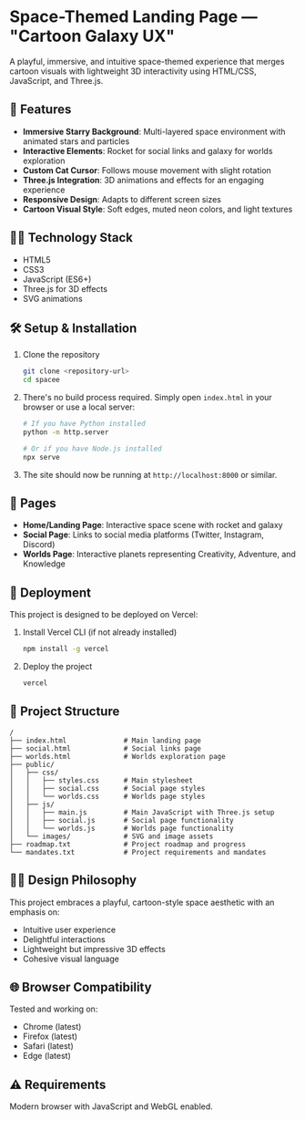 # Space-Themed Landing Page — "Cartoon Galaxy UX"

A playful, immersive, and intuitive space-themed experience that merges cartoon visuals with lightweight 3D interactivity using HTML/CSS, JavaScript, and Three.js.

## 🚀 Features

- **Immersive Starry Background**: Multi-layered space environment with animated stars and particles
- **Interactive Elements**: Rocket for social links and galaxy for worlds exploration
- **Custom Cat Cursor**: Follows mouse movement with slight rotation
- **Three.js Integration**: 3D animations and effects for an engaging experience
- **Responsive Design**: Adapts to different screen sizes
- **Cartoon Visual Style**: Soft edges, muted neon colors, and light textures

## 👨‍💻 Technology Stack

- HTML5
- CSS3
- JavaScript (ES6+)
- Three.js for 3D effects
- SVG animations

## 🛠️ Setup & Installation

1. Clone the repository
   ```bash
   git clone <repository-url>
   cd spacee
   ```

2. There's no build process required. Simply open `index.html` in your browser or use a local server:
   ```bash
   # If you have Python installed
   python -m http.server
   
   # Or if you have Node.js installed
   npx serve
   ```

3. The site should now be running at `http://localhost:8000` or similar.

## 📱 Pages

- **Home/Landing Page**: Interactive space scene with rocket and galaxy
- **Social Page**: Links to social media platforms (Twitter, Instagram, Discord)
- **Worlds Page**: Interactive planets representing Creativity, Adventure, and Knowledge

## 🚀 Deployment

This project is designed to be deployed on Vercel:

1. Install Vercel CLI (if not already installed)
   ```bash
   npm install -g vercel
   ```

2. Deploy the project
   ```bash
   vercel
   ```

## 📁 Project Structure

```
/
├── index.html              # Main landing page
├── social.html             # Social links page
├── worlds.html             # Worlds exploration page
├── public/
│   ├── css/
│   │   ├── styles.css      # Main stylesheet
│   │   ├── social.css      # Social page styles
│   │   └── worlds.css      # Worlds page styles
│   ├── js/
│   │   ├── main.js         # Main JavaScript with Three.js setup
│   │   ├── social.js       # Social page functionality
│   │   └── worlds.js       # Worlds page functionality
│   └── images/             # SVG and image assets
├── roadmap.txt             # Project roadmap and progress
└── mandates.txt            # Project requirements and mandates
```

## 🧑‍🎨 Design Philosophy

This project embraces a playful, cartoon-style space aesthetic with an emphasis on:
- Intuitive user experience
- Delightful interactions
- Lightweight but impressive 3D effects
- Cohesive visual language

## 🌐 Browser Compatibility

Tested and working on:
- Chrome (latest)
- Firefox (latest)
- Safari (latest)
- Edge (latest)

## ⚠️ Requirements

Modern browser with JavaScript and WebGL enabled. 